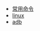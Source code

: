 

* [常用命令](/notes/linux/linux-command.md)
* [linux](/notes/linux/linux.md)
* [adb](/notes/linux/adb.md)